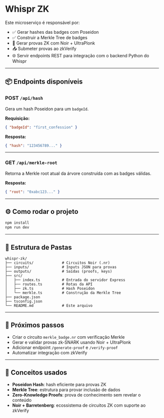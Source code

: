 # Whispr ZK

Este microserviço é responsável por:

- ✅ Gerar hashes das badges com Poseidon
- ✅ Construir a Merkle Tree de badges
- 🔐 Gerar provas ZK com Noir + UltraPlonk
- 📤 Submeter provas ao zkVerify
- 🌐 Servir endpoints REST para integração com o backend Python do Whispr

---

## 📦 Endpoints disponíveis

### POST `/api/hash`
Gera um hash Poseidon para um `badgeId`.

**Requisição:**
```json
{ "badgeId": "first_confession" }
```

**Resposta:**
```json
{ "hash": "123456789..." }
```

---

### GET `/api/merkle-root`
Retorna a Merkle root atual da árvore construída com as badges válidas.

**Resposta:**
```json
{ "root": "0xabc123..." }
```

---

## ⚙️ Como rodar o projeto

```bash
npm install
npm run dev
```

---

## 📂 Estrutura de Pastas

```
whispr-zk/
├── circuits/             # Circuitos Noir (.nr)
├── inputs/               # Inputs JSON para provas
├── outputs/              # Saídas (proofs, keys)
├── src/
│   ├── index.ts          # Entrada do servidor Express
│   ├── routes.ts         # Rotas da API
│   ├── zk.ts             # Hash Poseidon
│   └── merkle.ts         # Construção da Merkle Tree
├── package.json
├── tsconfig.json
└── README.md             # Este arquivo
```

---

## 🔮 Próximos passos

- Criar o circuito `merkle_badge.nr` com verificação Merkle
- Gerar e validar provas zk-SNARK usando Noir + UltraPlonk
- Adicionar endpoint `/generate-proof` e `/verify-proof`
- Automatizar integração com zkVerify

---

## 🧠 Conceitos usados

- **Poseidon Hash**: hash eficiente para provas ZK
- **Merkle Tree**: estrutura para provar inclusão de dados
- **Zero-Knowledge Proofs**: prova de conhecimento sem revelar o conteúdo
- **Noir + Barretenberg**: ecossistema de circuitos ZK com suporte ao zkVerify